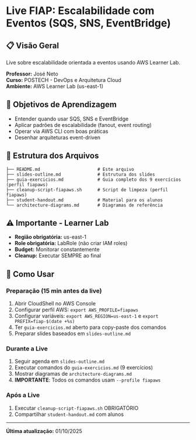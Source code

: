 # Live FIAP: Escalabilidade com Eventos (SQS, SNS, EventBridge)

## 📋 Visão Geral
Live sobre escalabilidade orientada a eventos usando AWS Learner Lab.

**Professor:** José Neto  
**Curso:** POSTECH - DevOps e Arquitetura Cloud  
**Ambiente:** AWS Learner Lab (us-east-1)

## 🎯 Objetivos de Aprendizagem
- Entender quando usar SQS, SNS e EventBridge
- Aplicar padrões de escalabilidade (fanout, event routing)
- Operar via AWS CLI com boas práticas
- Desenhar arquiteturas event-driven

## 📁 Estrutura dos Arquivos

```
├── README.md                      # Este arquivo
├── slides-outline.md              # Estrutura dos slides
├── guia-exercicios.md             # Guia completo dos 9 exercícios (perfil fiapaws)
├── cleanup-script-fiapaws.sh      # Script de limpeza (perfil fiapaws)
├── student-handout.md             # Material para os alunos
└── architecture-diagrams.md       # Diagramas de referência
```

## ⚠️ Importante - Learner Lab
- **Região obrigatória:** us-east-1
- **Role obrigatória:** LabRole (não criar IAM roles)
- **Budget:** Monitorar constantemente
- **Cleanup:** Executar SEMPRE ao final

## 🚀 Como Usar

### Preparação (15 min antes da live)
1. Abrir CloudShell no AWS Console
2. Configurar perfil AWS: `export AWS_PROFILE=fiapaws`
3. Configurar variáveis: `export AWS_REGION=us-east-1` e `export PREFIX=fiap-$(date +%s)`
4. Ter `guia-exercicios.md` aberto para copy-paste dos comandos
5. Preparar slides baseados em `slides-outline.md`

### Durante a Live
1. Seguir agenda em `slides-outline.md`
2. Executar comandos do `guia-exercicios.md` (9 exercícios)
3. Mostrar diagramas de `architecture-diagrams.md`
4. **IMPORTANTE**: Todos os comandos usam `--profile fiapaws`

### Após a Live
1. Executar `cleanup-script-fiapaws.sh` OBRIGATÓRIO
2. Compartilhar `student-handout.md` com alunos

---
**Última atualização:** 01/10/2025
